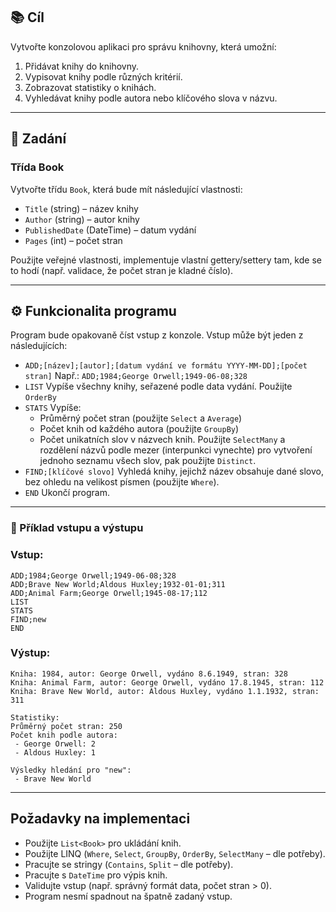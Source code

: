 ## 📚 Cíl
Vytvořte konzolovou aplikaci pro správu knihovny, která umožní:

1. Přidávat knihy do knihovny.
2. Vypisovat knihy podle různých kritérií.
3. Zobrazovat statistiky o knihách.
4. Vyhledávat knihy podle autora nebo klíčového slova v názvu.
   
---  

##  📝 Zadání
### Třída Book
Vytvořte třídu ``Book``, která bude mít následující vlastnosti:

- ``Title`` (string) – název knihy
- ``Author`` (string) – autor knihy
- ``PublishedDate`` (DateTime) – datum vydání
- ``Pages`` (int) – počet stran
  
Použijte veřejné vlastnosti, implementuje vlastní gettery/settery tam, kde se to hodí (např. validace, že počet stran je kladné číslo).

---

## ⚙️ Funkcionalita programu
Program bude opakovaně číst vstup z konzole. Vstup může být jeden z následujících:

* ``ADD;[název];[autor];[datum vydání ve formátu YYYY-MM-DD];[počet stran]``
Např.: ``ADD;1984;George Orwell;1949-06-08;328``
* ``LIST``
Vypíše všechny knihy, seřazené podle data vydání. Použijte ``OrderBy``
* ``STATS``
Vypíše:
  * Průměrný počet stran (použijte ``Select`` a ``Average``)
  * Počet knih od každého autora (použijte ``GroupBy``)
  * Počet unikatních slov v názvech knih. Použijte `SelectMany` a rozdělení názvů podle mezer (interpunkci vynechte) pro vytvoření jednoho seznamu všech slov, pak použijte ``Distinct``.
* ``FIND;[klíčové slovo]``
Vyhledá knihy, jejichž název obsahuje dané slovo, bez ohledu na velikost písmen (použijte ``Where``).
* ``END``
Ukončí program.

---

### 🧪 Příklad vstupu a výstupu

### Vstup:

```text
ADD;1984;George Orwell;1949-06-08;328
ADD;Brave New World;Aldous Huxley;1932-01-01;311
ADD;Animal Farm;George Orwell;1945-08-17;112
LIST
STATS
FIND;new
END
```

### Výstup:

```text
Kniha: 1984, autor: George Orwell, vydáno 8.6.1949, stran: 328
Kniha: Animal Farm, autor: George Orwell, vydáno 17.8.1945, stran: 112
Kniha: Brave New World, autor: Aldous Huxley, vydáno 1.1.1932, stran: 311

Statistiky:
Průměrný počet stran: 250
Počet knih podle autora:
 - George Orwell: 2
 - Aldous Huxley: 1

Výsledky hledání pro "new":
 - Brave New World
```

---

## Požadavky na implementaci
* Použijte ``List<Book>`` pro ukládání knih.
* Použijte LINQ (``Where``, ``Select``, ``GroupBy``, ``OrderBy``, ``SelectMany``  – dle potřeby).
* Pracujte se stringy (``Contains``, ``Split`` – dle potřeby).
* Pracujte s ``DateTime`` pro výpis knih.
* Validujte vstup (např. správný formát data, počet stran > 0).
* Program nesmí spadnout na špatně zadaný vstup.